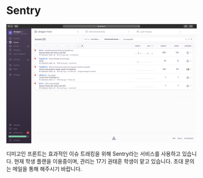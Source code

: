 # Sentry

![](../.gitbook/assets/image%20(4).png)

디미고인 프론트는 효과적인 이슈 트래킹을 위해 Sentry라는 서비스를 사용하고 있습니다. 현재 학생 플랜을 이용중이며, 관리는 17기 권태훈 학생이 맡고 있습니다. 초대 문의는 메일을 통해 해주시기 바랍니다.
